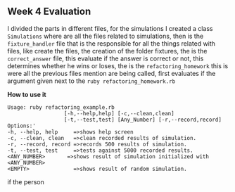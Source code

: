 ## Week 4 Evaluation

I divided the parts in different files, for the simulations I created a class `Simulations` where are all the files related to simulations, then is the `fixture_handler` file that is the responsible for all the things related with files, like create the files, the creation of the folder fixtures, the is the `correct_answer` file, this evaluate if the answer is correct or not, this determines whether he wins or loses, the is the `refactoring_homework` this is were all the previous files mention are being called, first evaluates if the argument given next to the `ruby refactoring_homework.rb`

**How to use it**

```
Usage: ruby refactoring_example.rb
                  [-h,--help,help] [-c,--clean,clean]
                  [-t,--test,test] [Any_Number] [-r,--record,record]
Options:'
-h, --help, help     =>shows help screen
-c, --clean, clean   =>clean recorded results of simulation.
-r, --record, record =>records 500 results of simulation.
-t, --test, test     =>tests against 5000 recorded results.
<ANY_NUMBER>       =>shows result of simulation initialized with <ANY_NUMBER>
<EMPTY>              =>shows result of random simulation.
```

if the person 
